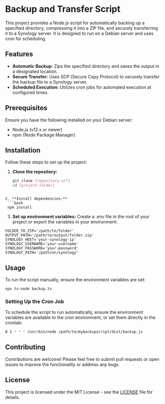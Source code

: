 # Backup and Transfer Script

This project provides a Node.js script for automatically backing up a specified directory, compressing it into a ZIP file, and securely transferring it to a Synology server. It is designed to run on a Debian server and uses cron for scheduling.

## Features

- **Automatic Backup:** Zips the specified directory and saves the output in a designated location.
- **Secure Transfer:** Uses SCP (Secure Copy Protocol) to securely transfer the backup file to a Synology server.
- **Scheduled Execution:** Utilizes cron jobs for automated execution at configured times.

## Prerequisites

Ensure you have the following installed on your Debian server:

- Node.js (v12.x or newer)
- npm (Node Package Manager)

## Installation

Follow these steps to set up the project:

1. **Clone the repository:**
   ```bash
   git clone [repository-url]
   cd [project-folder]
   ```

````

2. **Install dependencies:**
 ```bash
 npm install
````

3. **Set up environment variables:**
   Create a .env file in the root of your project or export the variables in your environment:

```plaintext
FOLDER_TO_ZIP='/path/to/folder'
OUTPUT_PATH='/path/to/output/folder.zip'
SYNOLOGY_HOST='your-synology-ip'
SYNOLOGY_USERNAME='your-username'
SYNOLOGY_PASSWORD='your-password'
SYNOLOGY_PATH='/path/on/synology'
```

## Usage

To run the script manually, ensure the environment variables are set:

```bash
npx ts-node backup.ts
```

### Setting Up the Cron Job

To schedule the script to run automatically, ensure the environment variables are available to the cron environment, or set them directly in the crontab:

```bash
0 1 * * * /usr/bin/node /path/to/mybackupscript/dist/backup.js
```

## Contributing

Contributions are welcome! Please feel free to submit pull requests or open issues to improve the functionality or address any bugs.

## License

This project is licensed under the MIT License - see the [LICENSE](LICENSE) file for details.
